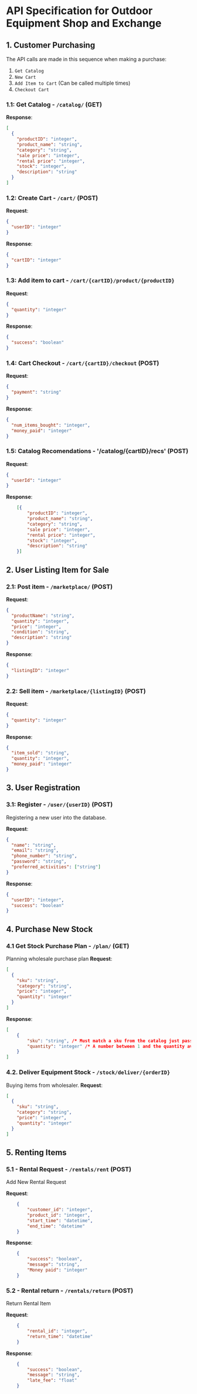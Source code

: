 # API Specification for Outdoor Equipment Shop and Exchange

## 1. Customer Purchasing
The API calls are made in this sequence when making a purchase:
1. `Get Catalog`
2. `New Cart`
3. `Add Item to Cart` (Can be called multiple times)
4. `Checkout Cart`

### 1.1: Get Catalog - `/catalog/` (GET)
**Response**:
```json
[
  {
    "productID": "integer",
    "product_name": "string",
    "category": "string",
    "sale price": "integer",
    "rental price": "integer",
    "stock": "integer",
    "description": "string"
  }
]
```

### 1.2: Create Cart - `/cart/` (POST)
**Request**:
```json
{
  "userID": "integer"
}
```

**Response**:
```json
{
  "cartID": "integer"
}
```

### 1.3: Add item to cart - `/cart/{cartID}/product/{productID}`
**Request**:
```json
{
  "quantity": "integer"
}
```

**Response**:
```json
{
  "success": "boolean"
}
```

### 1.4: Cart Checkout - `/cart/{cartID}/checkout` (POST)
**Request**:
```json
{
  "payment": "string"
}
```

**Response**:
```json
{
  "num_items_bought": "integer",
  "money_paid": "integer"
}
```

### 1.5: Catalog Recomendations - '/catalog/{cartID}/recs' (POST)
**Request**:
```json
{
  "userId": "integer"
}
```


**Response**:
```json
    [{
        "productID": "integer",
        "product_name": "string",
        "category": "string",
        "sale price": "integer",
        "rental price": "integer",
        "stock": "integer",
        "description": "string"
    }]
```

## 2. User Listing Item for Sale
### 2.1: Post item - `/marketplace/` (POST)
**Request**:
```json
{
  "productName": "string",
  "quantity": "integer",
  "price": "integer",
  "condition": "string",
  "description": "string"
}
```

**Response**:
```json
{
  "listingID": "integer"
}
```

### 2.2: Sell item - `/marketplace/{listingID}` (POST)
**Request**:
```json
{
  "quantity": "integer"
}
```

**Response**:
```json
{
  "item_sold": "string",
  "quantity": "integer",
  "money_paid": "integer"
}
```


## 3. User Registration
### 3.1: Register - `/user/{userID}` (POST)
Registering a new user into the database.

**Request**:
```json
{
  "name": "string",
  "email": "string",
  "phone_number": "string",
  "password": "string",
  "preferred_activities": ["string"]
}
```
**Response**:
```json
{
  "userID": "integer",
  "success": "boolean"
}
```

## 4. Purchase New Stock
### 4.1 Get Stock Purchase Plan - `/plan/` (GET)
Planning wholesale purchase plan
**Request**:
```json
[
  {
    "sku": "string",
    "category": "string",
    "price": "integer",
    "quantity": "integer"
  }
]
```
**Response**:
```json
[
    {
        "sku": "string", /* Must match a sku from the catalog just passed in this call */
        "quantity": "integer" /* A number between 1 and the quantity available for sale */
    }
]
```

### 4.2. Deliver Equipment Stock - `/stock/deliver/{orderID}`
Buying items from wholesaler.
**Request**:
```json
[
  {
    "sku": "string",
    "category": "string",
    "price": "integer",
    "quantity": "integer"
  }
]
```

## 5. Renting Items
### 5.1 - Rental Request - `/rentals/rent` (POST)

Add New Rental Request

**Request**:
```json
    {
        "customer_id": "integer",
        "product_id": "integer",
        "start_time": "datetime",
        "end_time": "datetime"
    }
```
**Response**:
```json
    {
        "success": "boolean",
        "message": "string",
        "Money paid": "integer"
    }
```

### 5.2 - Rental return - `/rentals/return` (POST)

 Return Rental Item

**Request**:
```json
    {
        "rental_id": "integer",
        "return_time": "datetime"
    }
```

**Response**:
```json
    {
        "success": "boolean",
        "message": "string",
        "late_fee": "float"
    }
```